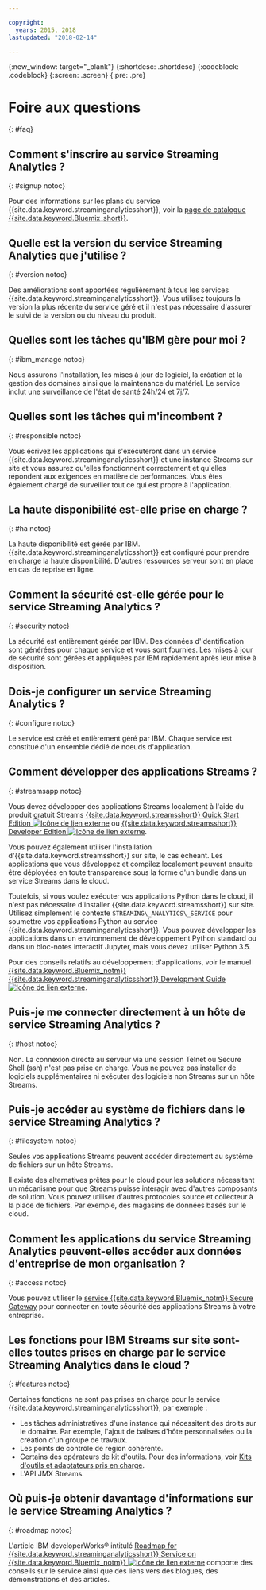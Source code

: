```yaml
---

copyright:
  years: 2015, 2018
lastupdated: "2018-02-14"

---
```


<!-- Attribute definitions -->
{:new_window: target="_blank"}
{:shortdesc: .shortdesc}
{:codeblock: .codeblock}
{:screen: .screen}
{:pre: .pre}

# Foire aux questions
{: #faq}

## Comment s'inscrire au service Streaming Analytics ?
{: #signup notoc}  

Pour des informations sur les plans du service {{site.data.keyword.streaminganalyticsshort}}, voir la [page de catalogue {{site.data.keyword.Bluemix_short}}](https://console.ng.bluemix.net/catalog/services/streaming-analytics).

## Quelle est la version du service Streaming Analytics que j'utilise ?
{: #version notoc}   

Des améliorations sont apportées régulièrement à tous les services {{site.data.keyword.streaminganalyticsshort}}. Vous utilisez toujours la version la plus récente du service géré et il n'est pas nécessaire d'assurer le suivi de la version ou du niveau du produit.

## Quelles sont les tâches qu'IBM gère pour moi ?
{: #ibm_manage notoc}   

Nous assurons l'installation, les mises à jour de logiciel, la création et la gestion des domaines ainsi que la maintenance du matériel. Le service inclut une surveillance de l'état de santé 24h/24 et 7j/7.


## Quelles sont les tâches qui m'incombent ?  
{: #responsible notoc}

Vous écrivez les applications qui s'exécuteront dans un service {{site.data.keyword.streaminganalyticsshort}} et une instance Streams sur site et vous assurez qu'elles fonctionnent correctement et qu'elles répondent aux exigences en matière de performances. Vous êtes également chargé de surveiller tout ce qui est propre à l'application.

## La haute disponibilité est-elle prise en charge ?
{: #ha notoc}

La haute disponibilité est gérée par IBM. {{site.data.keyword.streaminganalyticsshort}} est configuré pour prendre en charge la haute disponibilité. D'autres ressources serveur sont en place en cas de reprise en ligne.

## Comment la sécurité est-elle gérée pour le service Streaming Analytics ?
{: #security notoc}  

La sécurité est entièrement gérée par IBM. Des données d'identification sont générées pour chaque service et vous sont fournies. Les mises à jour de sécurité sont gérées et appliquées par IBM rapidement après leur mise à disposition.

## Dois-je configurer un service Streaming Analytics ?  
{: #configure notoc}

Le service est créé et entièrement géré par IBM. Chaque service est constitué d'un ensemble dédié de noeuds d'application.

## Comment développer des applications Streams ?
{: #streamsapp notoc}

Vous devez développer des applications Streams localement à l'aide du produit gratuit Streams [{{site.data.keyword.streamsshort}} Quick Start Edition ![Icône de lien externe](../../icons/launch-glyph.svg "Icône de lien externe")](http://ibmstreams.github.io/streamsx.documentation/docs/4.2/qse-intro/) ou [{{site.data.keyword.streamsshort}} Developer Edition ![Icône de lien externe](../../icons/launch-glyph.svg "Icône de lien externe")](http://www.ibm.com/support/docview.wss?uid=swg24042775).

Vous pouvez également utiliser l'installation d'{{site.data.keyword.streamsshort}} sur site, le cas échéant. Les applications que vous développez et compilez localement peuvent ensuite être déployées en toute transparence sous la forme d'un bundle dans un service Streams dans le cloud.

Toutefois, si vous voulez exécuter vos applications Python dans le cloud, il n'est pas nécessaire d'installer {{site.data.keyword.streamsshort}} sur site. Utilisez simplement le contexte `STREAMING\_ANALYTICS\_SERVICE` pour soumettre vos applications Python au service {{site.data.keyword.streaminganalyticsshort}}. Vous pouvez développer les applications dans un environnement de développement Python standard ou dans un bloc-notes interactif Jupyter, mais vous devez utiliser Python 3.5.

Pour des conseils relatifs au développement d'applications, voir le manuel [{{site.data.keyword.Bluemix_notm}} {{site.data.keyword.streaminganalyticsshort}} Development Guide ![Icône de lien externe](../../icons/launch-glyph.svg "Icône de lien externe")](https://developer.ibm.com/streamsdev/docs/bluemix-streaming-analytics-development-guide/).

## Puis-je me connecter directement à un hôte de service Streaming Analytics ?
{: #host notoc}  

Non. La connexion directe au serveur via une session Telnet ou Secure Shell (ssh) n'est pas prise en charge. Vous ne pouvez pas installer de logiciels supplémentaires ni exécuter des logiciels non Streams sur un hôte Streams.

## Puis-je accéder au système de fichiers dans le service Streaming Analytics ?
{: #filesystem notoc}  

Seules vos applications Streams peuvent accéder directement au système de fichiers sur un hôte Streams.

Il existe des alternatives prêtes pour le cloud pour les solutions nécessitant un mécanisme pour que Streams puisse interagir avec d'autres composants de solution. Vous pouvez utiliser d'autres protocoles source et collecteur à la place de fichiers. Par exemple, des magasins de données basés sur le cloud.

## Comment les applications du service Streaming Analytics peuvent-elles accéder aux données d'entreprise de mon organisation ?
{: #access notoc}  

Vous pouvez utiliser le [service {{site.data.keyword.Bluemix_notm}} Secure Gateway](https://console.ng.bluemix.net/catalog/services/secure-gateway) pour connecter en toute sécurité des applications Streams à votre entreprise.

## Les fonctions pour IBM Streams sur site sont-elles toutes prises en charge par le service Streaming Analytics dans le cloud ?
{: #features notoc}

Certaines fonctions ne sont pas prises en charge pour le service {{site.data.keyword.streaminganalyticsshort}}, par exemple :

  - Les tâches administratives d'une instance qui nécessitent des droits sur le domaine. Par exemple, l'ajout de balises d'hôte personnalisées ou la création d'un groupe de travaux.
  - Les points de contrôle de région cohérente.
  - Certains des opérateurs de kit d'outils. Pour des informations, voir [Kits d'outils et adaptateurs pris en charge](/docs/services/StreamingAnalytics/compatible_toolkits.html).
  - L'API JMX Streams.

## Où puis-je obtenir davantage d'informations sur le service Streaming Analytics ?
{: #roadmap notoc}

L'article IBM developerWorks® intitulé [Roadmap for {{site.data.keyword.streaminganalyticsshort}} Service on {{site.data.keyword.Bluemix_notm}} ![Icône de lien externe](../../icons/launch-glyph.svg "Icône de lien externe")](https://developer.ibm.com/streamsdev/docs/roadmap-for-streaming-analytics-service-on-bluemix/) comporte des conseils sur le service ainsi que des liens vers des blogues, des démonstrations et des articles.
